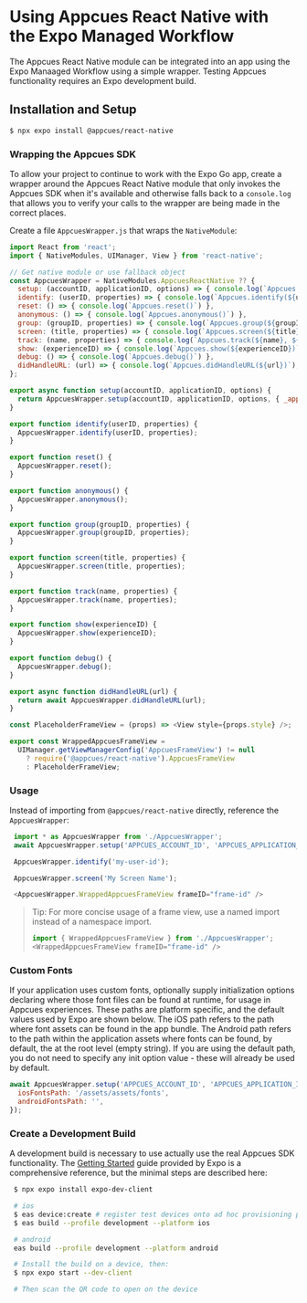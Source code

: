 # Using Appcues React Native with the Expo Managed Workflow

The Appcues React Native module can be integrated into an app using the Expo Manaaged Workflow using a simple wrapper. Testing Appcues functionality requires an Expo development build.

## Installation and Setup

```sh
$ npx expo install @appcues/react-native
```

### Wrapping the Appcues SDK

To allow your project to continue to work with the Expo Go app, create a wrapper around the Appcues React Native module that only invokes the Appcues SDK when it's available and otherwise falls back to a `console.log` that allows you to verify your calls to the wrapper are being made in the correct places.

Create a file `AppcuesWrapper.js` that wraps the `NativeModule`:

```js
import React from 'react';
import { NativeModules, UIManager, View } from 'react-native';

// Get native module or use fallback object
const AppcuesWrapper = NativeModules.AppcuesReactNative ?? {
  setup: (accountID, applicationID, options) => { console.log(`Appcues.setup(${accountID}, ${applicationID}, ${JSON.stringify(options)})`) },
  identify: (userID, properties) => { console.log(`Appcues.identify(${userID}, ${JSON.stringify(properties)})`) },
  reset: () => { console.log(`Appcues.reset()`) },
  anonymous: () => { console.log(`Appcues.anonymous()`) },
  group: (groupID, properties) => { console.log(`Appcues.group(${groupID}, ${JSON.stringify(properties)}`) },
  screen: (title, properties) => { console.log(`Appcues.screen(${title}, ${JSON.stringify(properties)})`) },
  track: (name, properties) => { console.log(`Appcues.track(${name}, ${JSON.stringify(properties)})`) },
  show: (experienceID) => { console.log(`Appcues.show(${experienceID})`) },
  debug: () => { console.log(`Appcues.debug()`) },
  didHandleURL: (url) => { console.log(`Appcues.didHandleURL(${url})`); return false },
};

export async function setup(accountID, applicationID, options) {
  return AppcuesWrapper.setup(accountID, applicationID, options, { _applicationFramework: 'expo' });
}

export function identify(userID, properties) {
  AppcuesWrapper.identify(userID, properties);
}

export function reset() {
  AppcuesWrapper.reset();
}

export function anonymous() {
  AppcuesWrapper.anonymous();
}

export function group(groupID, properties) {
  AppcuesWrapper.group(groupID, properties);
}

export function screen(title, properties) {
  AppcuesWrapper.screen(title, properties);
}

export function track(name, properties) {
  AppcuesWrapper.track(name, properties);
}

export function show(experienceID) {
  AppcuesWrapper.show(experienceID);
}

export function debug() {
  AppcuesWrapper.debug();
}

export async function didHandleURL(url) {
  return await AppcuesWrapper.didHandleURL(url);
}

const PlaceholderFrameView = (props) => <View style={props.style} />;

export const WrappedAppcuesFrameView =
  UIManager.getViewManagerConfig('AppcuesFrameView') != null
    ? require('@appcues/react-native').AppcuesFrameView
    : PlaceholderFrameView;
```

### Usage

Instead of importing from `@appcues/react-native` directly, reference the `AppcuesWrapper`:

```js
 import * as AppcuesWrapper from './AppcuesWrapper';
 await AppcuesWrapper.setup('APPCUES_ACCOUNT_ID', 'APPCUES_APPLICATION_ID');

 AppcuesWrapper.identify('my-user-id');

 AppcuesWrapper.screen('My Screen Name');

 <AppcuesWrapper.WrappedAppcuesFrameView frameID="frame-id" />
 ```

 > Tip: For more concise usage of a frame view, use a named import instead of a namespace import.
 > ```js
 > import { WrappedAppcuesFrameView } from './AppcuesWrapper';
 > <WrappedAppcuesFrameView frameID="frame-id" />
 > ```

### Custom Fonts

If your application uses custom fonts, optionally supply initialization options declaring where those font files can be found at runtime, for usage in Appcues experiences. These paths are platform specific, and the default values used by Expo are shown below. The iOS path refers to the path where font assets can be found in the app bundle. The Android path refers to the path within the application assets where fonts can be found, by default, the at the root level (empty string). If you are using the default path, you do not need to specify any init option value - these will already be used by default.

```js
await AppcuesWrapper.setup('APPCUES_ACCOUNT_ID', 'APPCUES_APPLICATION_ID', {
  iosFontsPath: '/assets/assets/fonts',
  androidFontsPath: '',
});
```

### Create a Development Build

A development build is necessary to use actually use the real Appcues SDK functionality. The [Getting Started](https://docs.expo.dev/development/getting-started) guide provided by Expo is a comprehensive reference, but the minimal steps are described here:

```sh
 $ npx expo install expo-dev-client

 # ios
 $ eas device:create # register test devices onto ad hoc provisioning profile
 $ eas build --profile development --platform ios

 # android
 eas build --profile development --platform android

 # Install the build on a device, then:
 $ npx expo start --dev-client

 # Then scan the QR code to open on the device
 ```
